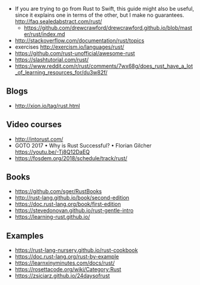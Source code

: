 - If you are trying to go from Rust to Swift, this guide might also be useful, since it explains one in terms of the other, but I make no guarantees. http://faq.sealedabstract.com/rust/
  - https://github.com/drewcrawford/drewcrawford.github.io/blob/master/rust/index.md
- http://stackoverflow.com/documentation/rust/topics
- exercises http://exercism.io/languages/rust/
- https://github.com/rust-unofficial/awesome-rust
- https://slashtutorial.com/rust/
- https://www.reddit.com/r/rust/comments/7wx68g/does_rust_have_a_lot_of_learning_resources_for/du3w82f/

## Blogs

- http://xion.io/tag/rust.html

## Video courses

- http://intorust.com/
- GOTO 2017 • Why is Rust Successful? • Florian Gilcher https://youtu.be/-Tj8Q12DaEQ
- https://fosdem.org/2018/schedule/track/rust/

## Books

- https://github.com/sger/RustBooks
- http://rust-lang.github.io/book/second-edition
- https://doc.rust-lang.org/book/first-edition
- https://stevedonovan.github.io/rust-gentle-intro
- https://learning-rust.github.io/

## Examples

- https://rust-lang-nursery.github.io/rust-cookbook
- https://doc.rust-lang.org/rust-by-example
- https://learnxinyminutes.com/docs/rust/
- https://rosettacode.org/wiki/Category:Rust
- https://zsiciarz.github.io/24daysofrust